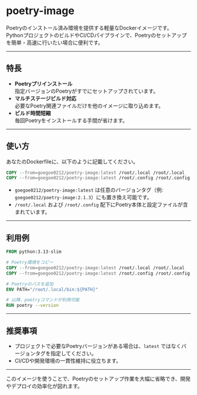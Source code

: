 # poetry-image

Poetryのインストール済み環境を提供する軽量なDockerイメージです。  
PythonプロジェクトのビルドやCI/CDパイプラインで、Poetryのセットアップを簡単・高速に行いたい場合に便利です。

---

## 特長

- **Poetryプリインストール**  
  指定バージョンのPoetryがすでにセットアップされています。
- **マルチステージビルド対応**  
  必要なPoetry関連ファイルだけを他のイメージに取り込めます。
- **ビルド時間短縮**  
  毎回Poetryをインストールする手間が省けます。

---

## 使い方

あなたのDockerfileに、以下のように記載してください。

```Dockerfile
COPY --from=goegoe0212/poetry-image:latest /root/.local /root/.local
COPY --from=goegoe0212/poetry-image:latest /root/.config /root/.config
```

- `goegoe0212/poetry-image:latest` は任意のバージョンタグ（例: `goegoe0212/poetry-image:2.1.3`）にも置き換え可能です。
- `/root/.local` および `/root/.config` 配下にPoetry本体と設定ファイルが含まれています。

---

## 利用例
```Dockerfile
FROM python:3.13-slim

# Poetry環境をコピー
COPY --from=goegoe0212/poetry-image:latest /root/.local /root/.local
COPY --from=goegoe0212/poetry-image:latest /root/.config /root/.config

# Poetryのパスを追加
ENV PATH="/root/.local/bin:${PATH}"

# 以降、poetryコマンドが利用可能
RUN poetry --version
```

---

## 推奨事項

- プロジェクトで必要なPoetryバージョンがある場合は、`latest` ではなくバージョンタグを指定してください。
- CI/CDや開発環境の一貫性維持に役立ちます。

---

このイメージを使うことで、Poetryのセットアップ作業を大幅に省略でき、開発やデプロイの効率化が図れます。